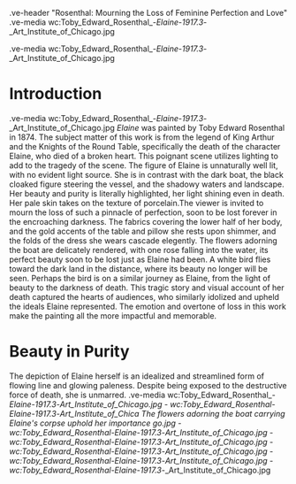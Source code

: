 .ve-header "Rosenthal: Mourning the Loss of Feminine Perfection and Love"
.ve-media wc:Toby_Edward_Rosenthal_-_Elaine_-_1917.3_-_Art_Institute_of_Chicago.jpg

.ve-media wc:Toby_Edward_Rosenthal_-_Elaine_-_1917.3_-_Art_Institute_of_Chicago.jpg
# Introduction
.ve-media wc:Toby_Edward_Rosenthal_-_Elaine_-_1917.3_-_Art_Institute_of_Chicago.jpg
*Elaine* was painted by Toby Edward Rosenthal in 1874. The subject matter of this work is from the legend of King Arthur and the Knights of the Round Table, specifically the death of the character Elaine, who died of a broken heart. This poignant scene utilizes lighting to add to the tragedy of the scene. The figure of Elaine is unnaturally well lit, with no evident light source. She is in contrast with the dark boat, the black cloaked figure steering the vessel, and the shadowy waters and landscape. Her beauty and purity is literally highlighted, her light shining even in death. Her pale skin takes on the texture of porcelain.The viewer is invited to mourn the loss of such a pinnacle of perfection, soon to be lost forever in the encroaching darkness. The fabrics covering the lower half of her body, and the gold accents of the table and pillow she rests upon shimmer, and the folds of the dress she wears cascade elegently. The flowers adorning the boat are delicately rendered, with one rose falling into the water, its perfect beauty soon to be lost just as Elaine had been. A white bird flies toward the dark land in the distance, where its beauty no longer will be seen. Perhaps the bird is on a similar journey as Elaine, from the light of beauty to the darkness of death. This tragic story and visual account of her death captured the hearts of audiences, who similarly idolized and upheld the ideals Elaine represented. The emotion and overtone of loss in this work make the painting all the more impactful and memorable. 
# Beauty in Purity
The depiction of Elaine herself is an idealized and streamlined form of flowing line and glowing paleness. Despite being exposed to the destructive force of death, she is unmarred. 
.ve-media wc:Toby_Edward_Rosenthal_-_Elaine_-_1917.3_-_Art_Institute_of_Chicago.jpg
    - wc:Toby_Edward_Rosenthal_-_Elaine_-_1917.3_-_Art_Institute_of_Chica
The flowers adorning the boat carrying Elaine's corpse uphold her importance
go.jpg
    - wc:Toby_Edward_Rosenthal_-_Elaine_-_1917.3_-_Art_Institute_of_Chicago.jpg
    - wc:Toby_Edward_Rosenthal_-_Elaine_-_1917.3_-_Art_Institute_of_Chicago.jpg
    - wc:Toby_Edward_Rosenthal_-_Elaine_-_1917.3_-_Art_Institute_of_Chicago.jpg
    - wc:Toby_Edward_Rosenthal_-_Elaine_-_1917.3_-_Art_Institute_of_Chicago.jpg
    - wc:Toby_Edward_Rosenthal_-_Elaine_-_1917.3_-_Art_Institute_of_Chicago.jpg

